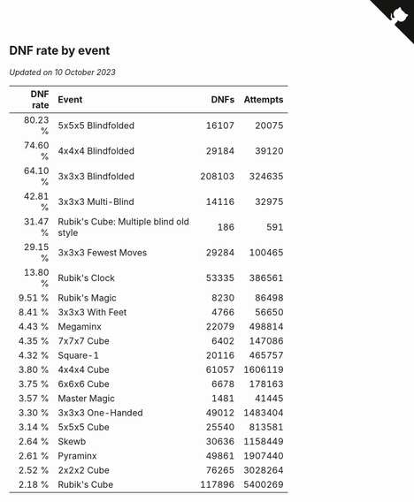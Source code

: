 ## DNF rate by event

*Updated on 10 October 2023*

| DNF rate | Event | DNFs | Attempts |
| ---: | :--- | ---: | ---: |
| 80.23 % | 5x5x5 Blindfolded | 16107 | 20075 |
| 74.60 % | 4x4x4 Blindfolded | 29184 | 39120 |
| 64.10 % | 3x3x3 Blindfolded | 208103 | 324635 |
| 42.81 % | 3x3x3 Multi-Blind | 14116 | 32975 |
| 31.47 % | Rubik's Cube: Multiple blind old style | 186 | 591 |
| 29.15 % | 3x3x3 Fewest Moves | 29284 | 100465 |
| 13.80 % | Rubik's Clock | 53335 | 386561 |
| 9.51 % | Rubik's Magic | 8230 | 86498 |
| 8.41 % | 3x3x3 With Feet | 4766 | 56650 |
| 4.43 % | Megaminx | 22079 | 498814 |
| 4.35 % | 7x7x7 Cube | 6402 | 147086 |
| 4.32 % | Square-1 | 20116 | 465757 |
| 3.80 % | 4x4x4 Cube | 61057 | 1606119 |
| 3.75 % | 6x6x6 Cube | 6678 | 178163 |
| 3.57 % | Master Magic | 1481 | 41445 |
| 3.30 % | 3x3x3 One-Handed | 49012 | 1483404 |
| 3.14 % | 5x5x5 Cube | 25540 | 813581 |
| 2.64 % | Skewb | 30636 | 1158449 |
| 2.61 % | Pyraminx | 49861 | 1907440 |
| 2.52 % | 2x2x2 Cube | 76265 | 3028264 |
| 2.18 % | Rubik's Cube | 117896 | 5400269 |


<a href="https://github.com/jonatanklosko/wca_statistics" class="github-corner" aria-label="View source on Github"><svg width="80" height="80" viewBox="0 0 250 250" style="fill:#151513; color:#fff; position: absolute; top: 0; border: 0; right: 0;" aria-hidden="true"><path d="M0,0 L115,115 L130,115 L142,142 L250,250 L250,0 Z"></path><path d="M128.3,109.0 C113.8,99.7 119.0,89.6 119.0,89.6 C122.0,82.7 120.5,78.6 120.5,78.6 C119.2,72.0 123.4,76.3 123.4,76.3 C127.3,80.9 125.5,87.3 125.5,87.3 C122.9,97.6 130.6,101.9 134.4,103.2" fill="currentColor" style="transform-origin: 130px 106px;" class="octo-arm"></path><path d="M115.0,115.0 C114.9,115.1 118.7,116.5 119.8,115.4 L133.7,101.6 C136.9,99.2 139.9,98.4 142.2,98.6 C133.8,88.0 127.5,74.4 143.8,58.0 C148.5,53.4 154.0,51.2 159.7,51.0 C160.3,49.4 163.2,43.6 171.4,40.1 C171.4,40.1 176.1,42.5 178.8,56.2 C183.1,58.6 187.2,61.8 190.9,65.4 C194.5,69.0 197.7,73.2 200.1,77.6 C213.8,80.2 216.3,84.9 216.3,84.9 C212.7,93.1 206.9,96.0 205.4,96.6 C205.1,102.4 203.0,107.8 198.3,112.5 C181.9,128.9 168.3,122.5 157.7,114.1 C157.9,116.9 156.7,120.9 152.7,124.9 L141.0,136.5 C139.8,137.7 141.6,141.9 141.8,141.8 Z" fill="currentColor" class="octo-body"></path></svg></a><style>.github-corner:hover .octo-arm{animation:octocat-wave 560ms ease-in-out}@keyframes octocat-wave{0%,100%{transform:rotate(0)}20%,60%{transform:rotate(-25deg)}40%,80%{transform:rotate(10deg)}}@media (max-width:500px){.github-corner:hover .octo-arm{animation:none}.github-corner .octo-arm{animation:octocat-wave 560ms ease-in-out}}</style>
